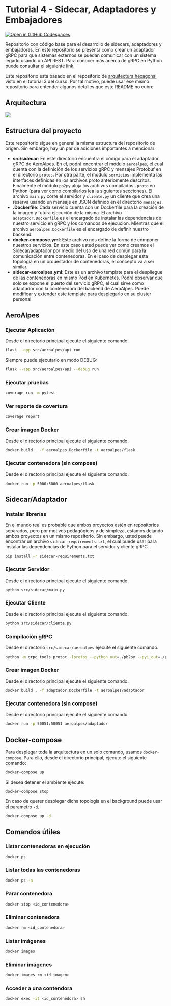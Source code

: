 # Tutorial 4 - Sidecar, Adaptadores y Embajadores
[![Open in GitHub Codespaces](https://github.com/codespaces/badge.svg)](https://github.com/codespaces/new?hide_repo_select=true&repo=MISW4406/tutorial-4-sidecar) 

Repositorio con código base para el desarrollo de sidecars, adaptadores y embajadores. En este repositorio se presenta como crear un adaptador gRPC para que sistemas externos se puedan comunicar con un sistema legado usando un API REST. Para conocer más acerca de gRPC en Python puede consultar el siguiente [link](https://grpc.io/docs/languages/python/quickstart/).

Este repositorio está basado en el repositorio de [arquitectura hexagonal](https://github.com/MISW4406/tutorial-3-arquitectura-hexagonal) visto en el tutorial 3 del curso. Por tal motivo, puede usar ese mismo repositorio para entender algunos detalles que este README no cubre.

## Arquitectura

[![](https://img.plantuml.biz/plantuml/svg/ZLHDRzim3BtxLn2vR0E67VOB6dGRUYo6OjU2aHX7ZIog-iWI3Fdle-JOYTCOY2wMzIZfyV693p5XIBcppIVuO-G7D877zqo98gmmeaOW1nZUiqcaKWu86zfZomvjqtXKMsm95Z6e1VnhGCQuXXGOhQSu85FKcmLW1FcEeED444oxIS3h2LB6JwSz6vSYFBsyF0FjVQQOECBE8Foo6BVVndXokfxMVBnOiLkRjjxTJsUklmBBUAnBee4ox4IW0w1I51aGB1QvgEYdKKZTHONUgFEMOoKp_CpG-G3tXBHfkLpQ5IsaE0Vm8PDGAOkIWYAV-2uo7UiyS3dDB-esbT0QSeaMjz6Dd6-bwhTHBzwPnGA9il5L6uUTKRDnEzeOLSdEu9c6JFhf67QSKVUKyEIu7zmP9tIAaevQ5cfWf0RKIVAehwAZ64DKqGnaGMfXB9zV2dn6RusgllawsQRxIu30k7N0KiHSdzcNkueMYVHV3jkQw_0pa-C7k8pbgjX6ZOREGjner5HUHvTbSH8kdG4YUmu9NV7yPMEuGRYNVDeMej6aCFIC-_chtxOtUyIvWqZm63qkp_dJhxxxmmBcJCQfc6C6ZXHsfhZmOl_nnciX5_5jS7aVS2NtERTn-rAZBzO9qFv-VgngLfN56cFCwN59GzWd2evhcuAbvBmiEVSgZmeVcmUPImV_3m00)](https://editor.plantuml.com/uml/ZLHDRzim3BtxLn2vR0E67VOB6dGRUYo6OjU2aHX7ZIog-iWI3Fdle-JOYTCOY2wMzIZfyV693p5XIBcppIVuO-G7D877zqo98gmmeaOW1nZUiqcaKWu86zfZomvjqtXKMsm95Z6e1VnhGCQuXXGOhQSu85FKcmLW1FcEeED444oxIS3h2LB6JwSz6vSYFBsyF0FjVQQOECBE8Foo6BVVndXokfxMVBnOiLkRjjxTJsUklmBBUAnBee4ox4IW0w1I51aGB1QvgEYdKKZTHONUgFEMOoKp_CpG-G3tXBHfkLpQ5IsaE0Vm8PDGAOkIWYAV-2uo7UiyS3dDB-esbT0QSeaMjz6Dd6-bwhTHBzwPnGA9il5L6uUTKRDnEzeOLSdEu9c6JFhf67QSKVUKyEIu7zmP9tIAaevQ5cfWf0RKIVAehwAZ64DKqGnaGMfXB9zV2dn6RusgllawsQRxIu30k7N0KiHSdzcNkueMYVHV3jkQw_0pa-C7k8pbgjX6ZOREGjner5HUHvTbSH8kdG4YUmu9NV7yPMEuGRYNVDeMej6aCFIC-_chtxOtUyIvWqZm63qkp_dJhxxxmmBcJCQfc6C6ZXHsfhZmOl_nnciX5_5jS7aVS2NtERTn-rAZBzO9qFv-VgngLfN56cFCwN59GzWd2evhcuAbvBmiEVSgZmeVcmUPImV_3m00)

## Estructura del proyecto

Este repositorio sigue en general la misma estructura del repositorio de origen. Sin embargo, hay un par de adiciones importantes a mencionar:

- **src/sidecar**: En este directorio encuentra el código para el adaptador gRPC de AeroAlpes. En el, podrá encontrar el módulo `aeroalpes`, el cual cuenta con la definición de los servicios gRPC y mensajes Protobuf en el directorio `protos`. Por otra parte, el módulo `servicios` implementa las interfaces definidas en los archivos proto anteriomente descritos. Finalmente el módulo `pb2py` aloja los archivos compilados `.proto` en Python (para ver como compilarlos lea la siguientes secciones). El archivo `main.py` corre el servidor y `cliente.py` un cliente que crea una reserva usando un mensaje en JSON definido en el directorio `mensajes`.
- **.Dockerfile**: Cada servicio cuenta con un Dockerfile para la creación de la imagen y futura ejecución de la misma. El archivo `adaptador.Dockerfile` es el encargado de instalar las dependencias de nuestro servicio en gRPC y los comandos de ejecución. Mientras que el archivo `aeroalpes.Dockerfile` es el encargado de definir nuestro backend.
- **docker-compose.yml**: Este archivo nos define la forma de componer nuestros servicios. En este caso usted puede ver como creamos el Sidecar/adaptador por medio del uso de una red común para la comunicación entre contenedoras. En el caso de desplegar esta topología en un orquestador de contenedoras, el concepto va a ser similar.
- **sidecar-aeroalpes.yml**: Este es un archivo template para el despliegue de las contenedoras en mismo Pod en Kubernetes. Podrá observar que solo se expone el puerto del servicio gRPC, el cual sirve como adaptador con la contenedora del backend de AeroAlpes. Puede modificar y extender este template para desplegarlo en su cluster personal.

## AeroAlpes
### Ejecutar Aplicación

Desde el directorio principal ejecute el siguiente comando.

```bash
flask --app src/aeroalpes/api run
```

Siempre puede ejecutarlo en modo DEBUG:

```bash
flask --app src/aeroalpes/api --debug run
```

### Ejecutar pruebas

```bash
coverage run -m pytest
```

### Ver reporte de covertura
```bash
coverage report
```

### Crear imagen Docker

Desde el directorio principal ejecute el siguiente comando.

```bash
docker build . -f aeroalpes.Dockerfile -t aeroalpes/flask
```

### Ejecutar contenedora (sin compose)

Desde el directorio principal ejecute el siguiente comando.

```bash
docker run -p 5000:5000 aeroalpes/flask
```

## Sidecar/Adaptador

### Instalar librerías

En el mundo real es probable que ambos proyectos estén en repositorios separados, pero por motivos pedagógicos y de simpleza, 
estamos dejando ambos proyectos en un mismo repositorio. Sin embargo, usted puede encontrar un archivo `sidecar-requirements.txt`, 
el cual puede usar para instalar las dependencias de Python para el servidor y cliente gRPC.

```bash
pip install -r sidecar-requirements.txt
```

### Ejecutar Servidor

Desde el directorio principal ejecute el siguiente comando.

```bash
python src/sidecar/main.py 
```

### Ejecutar Cliente

Desde el directorio principal ejecute el siguiente comando.

```bash
python src/sidecar/cliente.py 
```

### Compilación gRPC

Desde el directorio `src/sidecar/aeroalpes` ejecute el siguiente comando.

```bash
python -m grpc_tools.protoc -Iprotos --python_out=./pb2py --pyi_out=./pb2py --grpc_python_out=./pb2py protos/vuelos.proto
```

### Crear imagen Docker

Desde el directorio principal ejecute el siguiente comando.

```bash
docker build . -f adaptador.Dockerfile -t aeroalpes/adaptador
```

### Ejecutar contenedora (sin compose)

Desde el directorio principal ejecute el siguiente comando.

```bash
docker run -p 50051:50051 aeroalpes/adaptador
```

## Docker-compose

Para desplegar toda la arquitectura en un solo comando, usamos `docker-compose`. Para ello, desde el directorio principal, ejecute el siguiente comando:

```bash
docker-compose up
```

Si desea detener el ambiente ejecute:

```bash
docker-compose stop
```

En caso de querer desplegar dicha topología en el background puede usar el parametro `-d`.

```bash
docker-compose up -d
```

## Comandos útiles

### Listar contenedoras en ejecución
```bash
docker ps
```

### Listar todas las contenedoras
```bash
docker ps -a
```

### Parar contenedora
```bash
docker stop <id_contenedora>
```

### Eliminar contenedora
```bash
docker rm <id_contenedora>
```

### Listar imágenes
```bash
docker images
```

### Eliminar imágenes
```bash
docker images rm <id_imagen>
```

### Acceder a una contendora
```bash
docker exec -it <id_contenedora> sh
```

